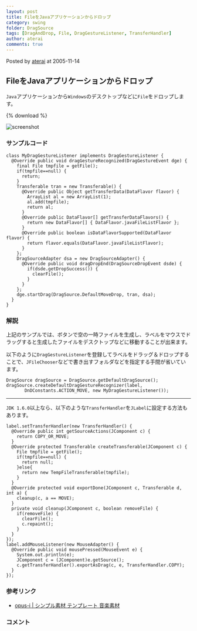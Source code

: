 ```yaml
---
layout: post
title: FileをJavaアプリケーションからドロップ
category: swing
folder: DragSource
tags: [DragAndDrop, File, DragGestureListener, TransferHandler]
author: aterai
comments: true
---
```


Posted by [aterai](http://terai.xrea.jp/aterai.html) at 2005-11-14

## FileをJavaアプリケーションからドロップ
`Java`アプリケーションから`Windows`のデスクトップなどに`File`をドロップします。

{% download %}

![screenshot](https://lh3.googleusercontent.com/_9Z4BYR88imo/TQTL5-PTzWI/AAAAAAAAAYU/G2P--5GJWSU/s800/DragSource.png)

### サンプルコード
<pre class="prettyprint"><code>class MyDragGestureListener implements DragGestureListener {
  @Override public void dragGestureRecognized(DragGestureEvent dge) {
    final File tmpfile = getFile();
    if(tmpfile==null) {
      return;
    }
    Transferable tran = new Transferable() {
      @Override public Object getTransferData(DataFlavor flavor) {
        ArrayList al = new ArrayList(1);
        al.add(tmpfile);
        return al;
      }
      @Override public DataFlavor[] getTransferDataFlavors() {
        return new DataFlavor[] { DataFlavor.javaFileListFlavor };
      }
      @Override public boolean isDataFlavorSupported(DataFlavor flavor) {
        return flavor.equals(DataFlavor.javaFileListFlavor);
      }
    };
    DragSourceAdapter dsa = new DragSourceAdapter() {
      @Override public void dragDropEnd(DragSourceDropEvent dsde) {
        if(dsde.getDropSuccess()) {
          clearFile();
        }
      }
    };
    dge.startDrag(DragSource.DefaultMoveDrop, tran, dsa);
  }
}
</code></pre>

### 解説
上記のサンプルでは、ボタンで空の一時ファイルを生成し、ラベルをマウスでドラッグすると生成したファイルをデスクトップなどに移動することが出来ます。

以下のように`DragGestureListener`を登録してラベルをドラッグ＆ドロップすることで、`JFileChooser`などで書き出すフォルダなどを指定する手間が省いています。

<pre class="prettyprint"><code>DragSource dragSource = DragSource.getDefaultDragSource();
dragSource.createDefaultDragGestureRecognizer(label,
       DnDConstants.ACTION_MOVE, new MyDragGestureListener());
</code></pre>

- - - -
`JDK 1.6.0`以上なら、以下のような`TransferHandler`を`JLabel`に設定する方法もあります。

<pre class="prettyprint"><code>label.setTransferHandler(new TransferHandler() {
  @Override public int getSourceActions(JComponent c) {
    return COPY_OR_MOVE;
  }
  @Override protected Transferable createTransferable(JComponent c) {
    File tmpfile = getFile();
    if(tmpfile==null) {
      return null;
    }else{
      return new TempFileTransferable(tmpfile);
    }
  }
  @Override protected void exportDone(JComponent c, Transferable d, int a) {
    cleanup(c, a == MOVE);
  }
  private void cleanup(JComponent c, boolean removeFile) {
    if(removeFile) {
      clearFile();
      c.repaint();
    }
  }
});
label.addMouseListener(new MouseAdapter() {
  @Override public void mousePressed(MouseEvent e) {
    System.out.println(e);
    JComponent c = (JComponent)e.getSource();
    c.getTransferHandler().exportAsDrag(c, e, TransferHandler.COPY);
  }
});
</code></pre>

### 参考リンク
- [opus-i | シンプル素材 テンプレート 音楽素材](http://opus-i.biz/)

<!-- dummy comment line for breaking list -->

### コメント
